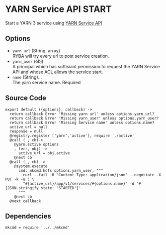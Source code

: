 
# YARN Service API START

Start a YARN 3 service using [YARN Service API](http://hadoop.apache.org/docs/r3.1.0/hadoop-yarn/hadoop-yarn-site/yarn-service/YarnServiceAPI.html)

## Options

* `yarn_url` (String, array)    
  RYBA will try  every url to post service creation.
* `yarn_user` (obj)   
  A principal which has suffisiant permission to request the YARN Service API and
  whose ACL allows the service start.
* `name` (String)...    
  The yarn service name. Required   

## Source Code

    export default ({options}, callback) ->
      return callback Error 'Missing yarn url' unless options.yarn_url?
      return callback Error 'Missing yarn_user' unless options.yarn_user?
      return callback Error 'Missing Service name' unless options.name?
      active_url = null
      response = null
      @registry.register ['yarn','active'], require './active'
      @call (_, cb)->
        @yarn.active options
        , (err, obj) ->
          active_url = obj.active
        @next cb
      @call (_, cb) ->
        @system.execute
          cmd: mkcmd.hdfs options.yarn_user, """
            curl --fail -H "Content-Type: application/json" --negotiate -X PUT -k -u : \
            "#{active_url}/app/v1/services/#{options.name}" -d '#{JSON.stringify state: 'STARTED'}'
          """
        @next cb
      @next callback
        

## Dependencies

    mkcmd = require '../../mkcmd'
